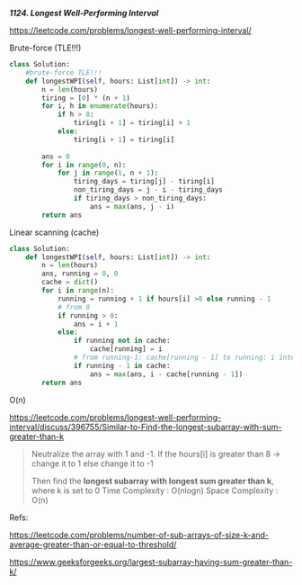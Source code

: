 ***1124. Longest Well-Performing Interval***

https://leetcode.com/problems/longest-well-performing-interval/



Brute-force (TLE!!!)

```python
class Solution:
    #brute-force TLE!!!
    def longestWPI(self, hours: List[int]) -> int:
        n = len(hours)
        tiring = [0] * (n + 1)
        for i, h in enumerate(hours):
            if h > 8:
                tiring[i + 1] = tiring[i] + 1
            else:
                tiring[i + 1] = tiring[i]
                
        ans = 0
        for i in range(0, n):
            for j in range(1, n + 1):
                tiring_days = tiring[j] - tiring[i]
                non_tiring_days = j - i - tiring_days
                if tiring_days > non_tiring_days:
                    ans = max(ans, j - i)
        return ans
```



Linear scanning (cache)

```python
class Solution:
    def longestWPI(self, hours: List[int]) -> int:
        n = len(hours)
        ans, running = 0, 0
        cache = dict()
        for i in range(n):
            running = running + 1 if hours[i] >8 else running - 1
            # from 0
            if running > 0:
                ans = i + 1
            else:
                if running not in cache:
                    cache[running] = i
                # from running-1: cache[running - 1] to running: i interval meets the req.
                if running - 1 in cache:
                    ans = max(ans, i - cache[running - 1])
        return ans
```

O(n)

https://leetcode.com/problems/longest-well-performing-interval/discuss/396755/Similar-to-Find-the-longest-subarray-with-sum-greater-than-k

> Neutralize the array with 1 and -1.
> If the hours[i] is greater than 8 -> change it to 1
> else change it to -1
>
> Then find the **longest subarray with longest sum greater than k**, where k is set to 0
> Time Complexity : O(nlogn)
> Space Complexity : O(n)

Refs:

https://leetcode.com/problems/number-of-sub-arrays-of-size-k-and-average-greater-than-or-equal-to-threshold/

https://www.geeksforgeeks.org/largest-subarray-having-sum-greater-than-k/

